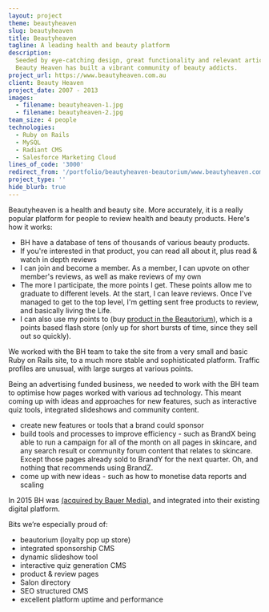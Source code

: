 ```yaml
---
layout: project
theme: beautyheaven
slug: beautyheaven
title: Beautyheaven
tagline: A leading health and beauty platform
description:
  Seeded by eye-catching design, great functionality and relevant articles,
  Beauty Heaven has built a vibrant community of beauty addicts.
project_url: https://www.beautyheaven.com.au
client: Beauty Heaven
project_date: 2007 - 2013
images:
  - filename: beautyheaven-1.jpg
  - filename: beautyheaven-2.jpg
team_size: 4 people
technologies:
  - Ruby on Rails
  - MySQL
  - Radiant CMS
  - Salesforce Marketing Cloud
lines_of_code: '3000'
redirect_from: '/portfolio/beautyheaven-beautorium/www.beautyheaven.com.au'
project_type: ''
hide_blurb: true
---
```


Beautyheaven is a health and beauty site. More accurately, it is a really popular platform for people to review health and beauty products. Here's how it works:

- BH have a database of tens of thousands of various beauty products.
- If you're interested in that product, you can read all about it, plus read & watch in depth reviews
- I can join and become a member. As a member, I can upvote on other member's reviews, as well as make reviews of my own
- The more I participate, the more points I get. These points allow me to graduate to different levels. At the start, I can leave reviews. Once I've managed to get to the top level, I'm getting sent free products to review, and basically living the Life.
- I can also use my points to (buy [product in the Beautorium](/portfolio/beautyheaven-beautorium/)), which is a points based flash store (only up for short bursts of time, since they sell out so quickly).

We worked with the BH team to take the site from a very small and basic Ruby on Rails site, to a much more stable and sophisticated platform. Traffic profiles are unusual, with large surges at various points.

Being an advertising funded business, we needed to work with the BH team to optimise how pages worked with various ad technology. This meant coming up with ideas and approaches for new features, such as interactive quiz tools, integrated slideshows and community content.

- create new features or tools that a brand could sponsor
- build tools and processes to improve efficiency - such as BrandX being able to run a campaign for all of the month on all pages in skincare, and any search result or community forum content that relates to skincare. Except those pages already sold to BrandY for the next quarter. Oh, and nothing that recommends using BrandZ.
- come up with new ideas - such as how to monetise data reports and scaling

In 2015 BH was [(acquired by Bauer Media)](http://www.bauer-media.com.au/discover/press/announcements/2015/03/bauer-media-acquires-leading-digital-beauty-business-the-beautyheaven-group/), and integrated into their existing digital platform.

Bits we’re especially proud of:

- beautorium (loyalty pop up store)
- integrated sponsorship CMS
- dynamic slideshow tool
- interactive quiz generation CMS
- product & review pages
- Salon directory
- SEO structured CMS
- excellent platform uptime and performance
